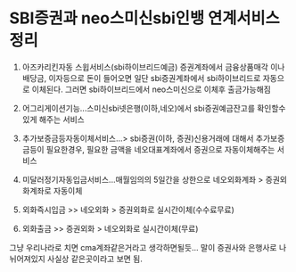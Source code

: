 # SBI증권과 neo스미신sbi인뱅 연계서비스정리

1. 아즈카리킨자동 스윕서비스(sbi하이브리드예금)
증권계좌에서 금융상품매각 이나 배당금, 이자등으로 돈이 들어오면
일단 sbi증권계좌에서 sbi하이브리드로 자동으로 이체된다.
그러면 sbi하이브리드에서 neo스미신으로 이체후 출금가능해짐

2. 어그리게이션기능...스미신sbi넷은행(이하,네오)에서 sbi증권예금잔고를
확인할수있게 해주는 서비스
3. 추가보증금등자동이체서비스...>
sbi증권(이하, 증권)신용거래에 대해서 추가보증금등이 필요한경우, 
필요한 금액을 네오대표계좌에서 증권으로 자동이체해주는 서비스

4. 미달러정기자동입금서비스...매월임의의 5일간을 상한으로
네오외화계좌 > 증권외화계좌로 자동이체

5. 외화즉시입금 >> 네오외화 > 증권외화로 실시간이체(수수료무료)
6. 외화출금 >> 증권외화 > 네오외화로 실시간이체(무료)

그냥 우리나라로 치면 cma계좌같은거라고 생각하면될듯...
말이 증권사와 은행사로 나뉘어져있지 사실상 같은곳이라고 보면 됨.
